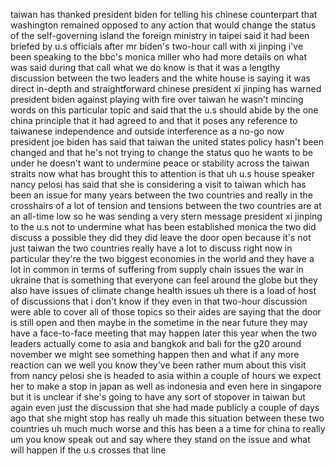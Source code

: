 taiwan has thanked president biden for
telling his chinese counterpart that
washington remained opposed to any
action that would change the status of
the self-governing island the foreign
ministry in taipei said it had been
briefed by u.s officials after mr
biden's two-hour call with xi jinping
i've been speaking to the bbc's monica
miller who had more details on what was
said during that call
what we do know is that it was a lengthy
discussion between the two leaders and
the white house is saying it was direct
in-depth and straightforward chinese
president xi jinping has warned
president biden against playing with
fire over taiwan he wasn't mincing words
on this particular topic and said that
the u.s should abide by the one china
principle that it had agreed to and that
it poses any reference to taiwanese
independence and outside interference as
a no-go now president joe biden has said
that taiwan the united states policy
hasn't been changed and that he's not
trying to change the status quo he wants
to be under he doesn't want to undermine
peace or stability across the taiwan
straits now what has brought this to
attention is that uh u.s house speaker
nancy pelosi has said that she is
considering a visit to taiwan which has
been an issue for many years between the
two countries and really in the
crosshairs of a lot of tension and
tensions between the two countries are
at an all-time low so he was sending a
very stern message president xi jinping
to the u.s not to undermine what has
been established
monica the two did discuss a possible
they did they did leave the door open
because it's not just taiwan the two
countries really have a lot to discuss
right now in particular
they're the two biggest economies in the
world and they have a lot in common in
terms of suffering from supply chain
issues the war in ukraine that is
something that everyone can feel around
the globe but they also have issues of
climate change health issues uh there is
a load of host of discussions that i
don't know if they even in that two-hour
discussion were able to cover all of
those topics so their aides are saying
that the door is still open and then
maybe in the sometime in the near future
they may have a face-to-face meeting
that may happen later this year when the
two leaders actually come to asia and
bangkok and bali for the g20 around
november we might see something happen
then
and what if any more reaction can we
well you know
they've been rather mum about this visit
from nancy pelosi she is headed to asia
within a couple of hours we expect her
to make a stop in japan as well as
indonesia and even here in singapore but
it is unclear if she's going to have any
sort of stopover in taiwan
but again even just the discussion that
she had made publicly a couple of days
ago that she might stop has really uh
made this situation between these two
countries uh much much worse and this
has been a
a time for china to really um you know
speak out and say where they stand on
the issue and what will happen if the
u.s crosses that line
